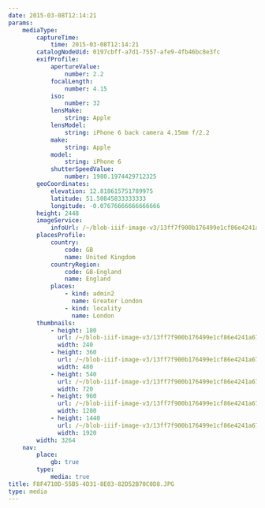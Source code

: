 ```yaml
---
date: 2015-03-08T12:14:21
params:
    mediaType:
        captureTime:
            time: 2015-03-08T12:14:21
        catalogNodeUid: 0197cbff-a7d1-7557-afe9-4fb46bc8e3fc
        exifProfile:
            apertureValue:
                number: 2.2
            focalLength:
                number: 4.15
            iso:
                number: 32
            lensMake:
                string: Apple
            lensModel:
                string: iPhone 6 back camera 4.15mm f/2.2
            make:
                string: Apple
            model:
                string: iPhone 6
            shutterSpeedValue:
                number: 1980.1974429712325
        geoCoordinates:
            elevation: 12.818615751789975
            latitude: 51.50845833333333
            longitude: -0.07676666666666666
        height: 2448
        imageService:
            infoUrl: /~/blob-iiif-image-v3/13ff7f900b176499e1cf86e4241a672eab94270dc516601ec8de672225c0bdfd/info.json
        placesProfile:
            country:
                code: GB
                name: United Kingdom
            countryRegion:
                code: GB-England
                name: England
            places:
                - kind: admin2
                  name: Greater London
                - kind: locality
                  name: London
        thumbnails:
            - height: 180
              url: /~/blob-iiif-image-v3/13ff7f900b176499e1cf86e4241a672eab94270dc516601ec8de672225c0bdfd/full/240%2C180/0/default.jpg
              width: 240
            - height: 360
              url: /~/blob-iiif-image-v3/13ff7f900b176499e1cf86e4241a672eab94270dc516601ec8de672225c0bdfd/full/480%2C360/0/default.jpg
              width: 480
            - height: 540
              url: /~/blob-iiif-image-v3/13ff7f900b176499e1cf86e4241a672eab94270dc516601ec8de672225c0bdfd/full/720%2C540/0/default.jpg
              width: 720
            - height: 960
              url: /~/blob-iiif-image-v3/13ff7f900b176499e1cf86e4241a672eab94270dc516601ec8de672225c0bdfd/full/1280%2C960/0/default.jpg
              width: 1280
            - height: 1440
              url: /~/blob-iiif-image-v3/13ff7f900b176499e1cf86e4241a672eab94270dc516601ec8de672225c0bdfd/full/1920%2C1440/0/default.jpg
              width: 1920
        width: 3264
    nav:
        place:
            gb: true
        type:
            media: true
title: F8F4710D-55B5-4D31-8E03-82D52B70C0D8.JPG
type: media
---
```

